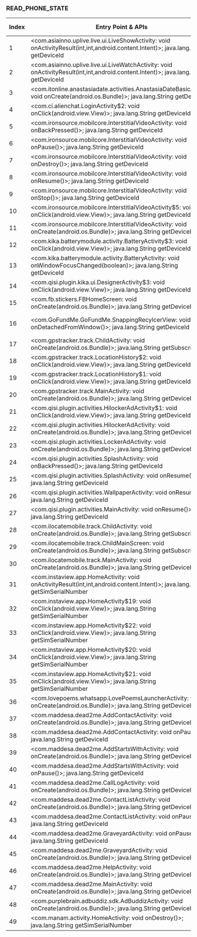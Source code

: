 ### READ_PHONE_STATE
| Index | Entry Point & APIs | Screen shot | Resource id | Label |
| ------------- | ------------- | ------------- |-------------|-------------|
| 1 | <com.asiainno.uplive.live.ui.LiveShowActivity: void onActivityResult(int,int,android.content.Intent)>; java.lang.String getDeviceId | ![](D:\COSMOS\output\py\Play_win8\Social\com.asiainno.uplive\com.asiainno.uplive.live.ui.LiveShowActivity.png) |  | |
| 2 | <com.asiainno.uplive.live.ui.LiveWatchActivity: void onActivityResult(int,int,android.content.Intent)>; java.lang.String getDeviceId | ![](D:\COSMOS\output\py\Play_win8\Social\com.asiainno.uplive\com.asiainno.uplive.live.ui.LiveWatchActivity.png) |  | |
| 3 | <com.itonline.anastasiadate.activities.AnastasiaDateBasicActivity: void onCreate(android.os.Bundle)>; java.lang.String getDeviceId | ![](D:\COSMOS\output\py\Play_win8\Social\com.asiandate\com.itonline.anastasiadate.activities.AnastasiaDateBasicActivity.png) |  | |
| 4 | <com.ci.alienchat.LoginActivity$2: void onClick(android.view.View)>; java.lang.String getDeviceId | ![](D:\COSMOS\output\py\Play_win8\Social\com.ci.alienchat\com.ci.alienchat.LoginActivity.png) |  | |
| 5 | <com.ironsource.mobilcore.InterstitialVideoActivity: void onBackPressed()>; java.lang.String getDeviceId | ![](D:\COSMOS\output\py\Play_win8\Social\org.openkus.chatting\com.ironsource.mobilcore.InterstitialVideoActivity.png) |  | |
| 6 | <com.ironsource.mobilcore.InterstitialVideoActivity: void onPause()>; java.lang.String getDeviceId | ![](D:\COSMOS\output\py\Play_win8\Social\org.openkus.chatting\com.ironsource.mobilcore.InterstitialVideoActivity.png) |  | |
| 7 | <com.ironsource.mobilcore.InterstitialVideoActivity: void onDestroy()>; java.lang.String getDeviceId | ![](D:\COSMOS\output\py\Play_win8\Social\org.openkus.chatting\com.ironsource.mobilcore.InterstitialVideoActivity.png) |  | |
| 8 | <com.ironsource.mobilcore.InterstitialVideoActivity: void onResume()>; java.lang.String getDeviceId | ![](D:\COSMOS\output\py\Play_win8\Social\org.openkus.chatting\com.ironsource.mobilcore.InterstitialVideoActivity.png) |  | |
| 9 | <com.ironsource.mobilcore.InterstitialVideoActivity: void onStop()>; java.lang.String getDeviceId | ![](D:\COSMOS\output\py\Play_win8\Social\org.openkus.chatting\com.ironsource.mobilcore.InterstitialVideoActivity.png) |  | |
| 10 | <com.ironsource.mobilcore.InterstitialVideoActivity$5: void onClick(android.view.View)>; java.lang.String getDeviceId | ![](D:\COSMOS\output\py\Play_win8\Social\org.openkus.chatting\com.ironsource.mobilcore.InterstitialVideoActivity.png) |  | |
| 11 | <com.ironsource.mobilcore.InterstitialVideoActivity: void onCreate(android.os.Bundle)>; java.lang.String getDeviceId | ![](D:\COSMOS\output\py\Play_win8\Social\org.openkus.chatting\com.ironsource.mobilcore.InterstitialVideoActivity.png) |  | |
| 12 | <com.kika.batterymodule.activity.BatteryActivity$3: void onClick(android.view.View)>; java.lang.String getDeviceId | ![](D:\COSMOS\output\py\Play_win8\Social\com.ikeyboard.theme.galaxycool\com.kika.batterymodule.activity.BatteryActivity.png) |  | |
| 13 | <com.kika.batterymodule.activity.BatteryActivity: void onWindowFocusChanged(boolean)>; java.lang.String getDeviceId | ![](D:\COSMOS\output\py\Play_win8\Social\com.ikeyboard.theme.galaxycool\com.kika.batterymodule.activity.BatteryActivity.png) |  | |
| 14 | <com.qisi.plugin.kika.ui.DesignerActivity$3: void onClick(android.view.View)>; java.lang.String getDeviceId | ![](D:\COSMOS\output\py\Play_win8\Social\com.ikeyboard.theme.galaxycool\com.qisi.plugin.kika.ui.DesignerActivity.png) |  | |
| 15 | <com.fb.stickers.FBHomeScreen: void onCreate(android.os.Bundle)>; java.lang.String getDeviceId | ![](D:\COSMOS\output\py\Play_win8\Social\com.fb.stickers\com.fb.stickers.FBHomeScreen.png) |  | |
| 16 | <com.GoFundMe.GoFundMe.SnappingRecylcerView: void onDetachedFromWindow()>; java.lang.String getDeviceId | ![](D:\COSMOS\output\py\Play_win8\Social\com.GoFundMe.GoFundMe\com.GoFundMe.GoFundMe.ThanksActivity.png) | {'2131492959': <sensitive_component.SensitiveComponent.SensitiveView object at 0x0000021457BF7C88>} | |
| 17 | <com.gpstracker.track.ChildActivity: void onCreate(android.os.Bundle)>; java.lang.String getSubscriberId | ![](D:\COSMOS\output\py\Play_win8\Social\com.gpstracker.track\com.gpstracker.track.ChildActivity.png) |  | |
| 18 | <com.gpstracker.track.LocationHistory$2: void onClick(android.view.View)>; java.lang.String getDeviceId | ![](D:\COSMOS\output\py\Play_win8\Social\com.gpstracker.track\com.gpstracker.track.LocationHistory.png) |  | |
| 19 | <com.gpstracker.track.LocationHistory$1: void onClick(android.view.View)>; java.lang.String getDeviceId | ![](D:\COSMOS\output\py\Play_win8\Social\com.gpstracker.track\com.gpstracker.track.LocationHistory.png) |  | |
| 20 | <com.gpstracker.track.MainActivity: void onCreate(android.os.Bundle)>; java.lang.String getDeviceId | ![](D:\COSMOS\output\py\Play_win8\Social\com.gpstracker.track\com.gpstracker.track.MainActivity.png) |  | |
| 21 | <com.qisi.plugin.activities.HilockerAdActivity$1: void onClick(android.view.View)>; java.lang.String getDeviceId | ![](D:\COSMOS\output\py\Play_win8\Social\com.ikeyboard.theme.AutumnLeaves\com.qisi.plugin.activities.HilockerAdActivity.png) |  | |
| 22 | <com.qisi.plugin.activities.HilockerAdActivity: void onCreate(android.os.Bundle)>; java.lang.String getDeviceId | ![](D:\COSMOS\output\py\Play_win8\Social\com.ikeyboard.theme.AutumnLeaves\com.qisi.plugin.activities.HilockerAdActivity.png) |  | |
| 23 | <com.qisi.plugin.activities.LockerAdActivity: void onCreate(android.os.Bundle)>; java.lang.String getDeviceId | ![](D:\COSMOS\output\py\Play_win8\Social\com.ikeyboard.theme.galaxycool\com.qisi.plugin.activities.LockerAdActivity.png) |  | |
| 24 | <com.qisi.plugin.activities.SplashActivity: void onBackPressed()>; java.lang.String getDeviceId | ![](D:\COSMOS\output\py\Play_win8\Social\com.ikeyboard.theme.galaxycool\com.qisi.plugin.activities.SplashActivity.png) |  | |
| 25 | <com.qisi.plugin.activities.SplashActivity: void onResume()>; java.lang.String getDeviceId | ![](D:\COSMOS\output\py\Play_win8\Social\com.ikeyboard.theme.galaxycool\com.qisi.plugin.activities.SplashActivity.png) |  | |
| 26 | <com.qisi.plugin.activities.WallpaperActivity: void onResume()>; java.lang.String getDeviceId | ![](D:\COSMOS\output\py\Play_win8\Social\com.ikeyboard.theme.galaxycool\com.qisi.plugin.activities.WallpaperActivity.png) |  | |
| 27 | <com.qisi.plugin.activities.MainActivity: void onResume()>; java.lang.String getDeviceId | ![](D:\COSMOS\output\py\Play_win8\Social\com.ikeyboard.theme.galaxycool\com.qisi.plugin.activities.MainActivity.png) |  | |
| 28 | <com.ilocatemobile.track.ChildActivity: void onCreate(android.os.Bundle)>; java.lang.String getSubscriberId | ![](D:\COSMOS\output\py\Play_win8\Social\com.ilocatemobile.track\com.ilocatemobile.track.ChildActivity.png) |  | |
| 29 | <com.ilocatemobile.track.ChildMainScreen: void onCreate(android.os.Bundle)>; java.lang.String getSubscriberId | ![](D:\COSMOS\output\py\Play_win8\Social\com.ilocatemobile.track\com.ilocatemobile.track.ChildMainScreen.png) |  | |
| 30 | <com.ilocatemobile.track.MainActivity: void onCreate(android.os.Bundle)>; java.lang.String getDeviceId | ![](D:\COSMOS\output\py\Play_win8\Social\com.ilocatemobile.track\com.ilocatemobile.track.MainActivity.png) |  | |
| 31 | <com.instaview.app.HomeActivity: void onActivityResult(int,int,android.content.Intent)>; java.lang.String getSimSerialNumber | ![](D:\COSMOS\output\py\Play_win8\Social\com.instaview.app\com.instaview.app.HomeActivity.png) |  | |
| 32 | <com.instaview.app.HomeActivity$19: void onClick(android.view.View)>; java.lang.String getSimSerialNumber | ![](D:\COSMOS\output\py\Play_win8\Social\com.instaview.app\com.instaview.app.HomeActivity.png) | {'2131624104': <sensitive_component.SensitiveComponent.SensitiveView object at 0x0000021457DEB860>} | |
| 33 | <com.instaview.app.HomeActivity$22: void onClick(android.view.View)>; java.lang.String getSimSerialNumber | ![](D:\COSMOS\output\py\Play_win8\Social\com.instaview.app\com.instaview.app.HomeActivity.png) | {'2131624107': <sensitive_component.SensitiveComponent.SensitiveView object at 0x0000021457DEBB38>} | |
| 34 | <com.instaview.app.HomeActivity$20: void onClick(android.view.View)>; java.lang.String getSimSerialNumber | ![](D:\COSMOS\output\py\Play_win8\Social\com.instaview.app\com.instaview.app.HomeActivity.png) | {'2131624105': <sensitive_component.SensitiveComponent.SensitiveView object at 0x0000021457DEB588>} | |
| 35 | <com.instaview.app.HomeActivity$21: void onClick(android.view.View)>; java.lang.String getSimSerialNumber | ![](D:\COSMOS\output\py\Play_win8\Social\com.instaview.app\com.instaview.app.HomeActivity.png) | {'2131624106': <sensitive_component.SensitiveComponent.SensitiveView object at 0x0000021457DEB8D0>} | |
| 36 | <com.lovepoems.whatsapp.LovePoemsLauncherActivity: void onCreate(android.os.Bundle)>; java.lang.String getDeviceId | ![](D:\COSMOS\output\py\Play_win8\Social\com.lovepoems.whatsapp\com.lovepoems.whatsapp.LovePoemsLauncherActivity.png) |  | |
| 37 | <com.maddesa.dead2me.AddContactActivity: void onCreate(android.os.Bundle)>; java.lang.String getDeviceId | ![](D:\COSMOS\output\py\Play_win8\Social\com.maddesa.dead2me\com.maddesa.dead2me.AddContactActivity.png) |  | |
| 38 | <com.maddesa.dead2me.AddContactActivity: void onPause()>; java.lang.String getDeviceId | ![](D:\COSMOS\output\py\Play_win8\Social\com.maddesa.dead2me\com.maddesa.dead2me.AddContactActivity.png) |  | |
| 39 | <com.maddesa.dead2me.AddStartsWithActivity: void onCreate(android.os.Bundle)>; java.lang.String getDeviceId | ![](D:\COSMOS\output\py\Play_win8\Social\com.maddesa.dead2me\com.maddesa.dead2me.AddStartsWithActivity.png) |  | |
| 40 | <com.maddesa.dead2me.AddStartsWithActivity: void onPause()>; java.lang.String getDeviceId | ![](D:\COSMOS\output\py\Play_win8\Social\com.maddesa.dead2me\com.maddesa.dead2me.AddStartsWithActivity.png) |  | |
| 41 | <com.maddesa.dead2me.CallLogActivity: void onCreate(android.os.Bundle)>; java.lang.String getDeviceId | ![](D:\COSMOS\output\py\Play_win8\Social\com.maddesa.dead2me\com.maddesa.dead2me.CallLogActivity.png) |  | |
| 42 | <com.maddesa.dead2me.ContactListActivity: void onCreate(android.os.Bundle)>; java.lang.String getDeviceId | ![](D:\COSMOS\output\py\Play_win8\Social\com.maddesa.dead2me\com.maddesa.dead2me.ContactListActivity.png) |  | |
| 43 | <com.maddesa.dead2me.ContactListActivity: void onPause()>; java.lang.String getDeviceId | ![](D:\COSMOS\output\py\Play_win8\Social\com.maddesa.dead2me\com.maddesa.dead2me.ContactListActivity.png) |  | |
| 44 | <com.maddesa.dead2me.GraveyardActivity: void onPause()>; java.lang.String getDeviceId | ![](D:\COSMOS\output\py\Play_win8\Social\com.maddesa.dead2me\com.maddesa.dead2me.GraveyardActivity.png) |  | |
| 45 | <com.maddesa.dead2me.GraveyardActivity: void onCreate(android.os.Bundle)>; java.lang.String getDeviceId | ![](D:\COSMOS\output\py\Play_win8\Social\com.maddesa.dead2me\com.maddesa.dead2me.GraveyardActivity.png) |  | |
| 46 | <com.maddesa.dead2me.HelpActivity: void onCreate(android.os.Bundle)>; java.lang.String getDeviceId | ![](D:\COSMOS\output\py\Play_win8\Social\com.maddesa.dead2me\com.maddesa.dead2me.HelpActivity.png) |  | |
| 47 | <com.maddesa.dead2me.MainActivity: void onCreate(android.os.Bundle)>; java.lang.String getDeviceId | ![](D:\COSMOS\output\py\Play_win8\Social\com.maddesa.dead2me\com.maddesa.dead2me.MainActivity.png) |  | |
| 48 | <com.purplebrain.adbuddiz.sdk.AdBuddizActivity: void onCreate(android.os.Bundle)>; java.lang.String getDeviceId | ![](D:\COSMOS\output\py\Play_win8\Social\com.maddesa.dead2me\com.purplebrain.adbuddiz.sdk.AdBuddizActivity.png) |  | |
| 49 | <com.manam.activity.HomeActivity: void onDestroy()>; java.lang.String getSimSerialNumber | ![](D:\COSMOS\output\py\Play_win8\Social\com.manam\com.manam.activity.HomeActivity.png) |  | |

